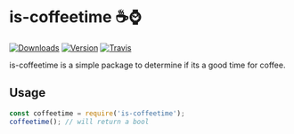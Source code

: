 # is-coffeetime ☕⌚
[![Downloads](https://img.shields.io/npm/dt/is-coffeetime.svg?maxAge=3600)](https://www.npmjs.com/package/is-coffeetime)
[![Version](https://img.shields.io/npm/v/is-coffeetime.svg?maxAge=3600)](https://www.npmjs.com/package/is-coffeetime)
[![Travis](https://api.travis-ci.org/fyk0/is-coffeetime.svg?branch=master)](https://travis-ci.org/fyk0/is-coffeetime)

is-coffeetime is a simple package to determine if its a good time for coffee.

## Usage
```js
const coffeetime = require('is-coffeetime');
coffeetime(); // will return a bool
```